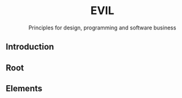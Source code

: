 <center><h1>EVIL</h1></center>

<center>Principles for design, programming and software business</center>

## Introduction

## Root

## Elements
